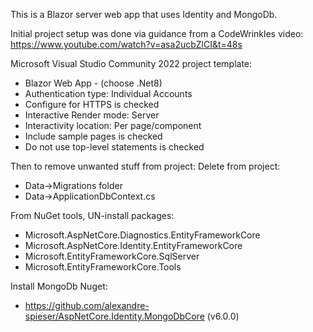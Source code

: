 This is a Blazor server web app that uses Identity and MongoDb.

Initial project setup was done via guidance from a CodeWrinkles video: https://www.youtube.com/watch?v=asa2ucbZlCI&t=48s

Microsoft Visual Studio Community 2022 project template:
 - Blazor Web App - (choose .Net8)
 - Authentication type: Individual Accounts
 - Configure for HTTPS is checked
 - Interactive Render mode: Server
 - Interactivity location: Per page/component
 - Include sample pages is checked
 - Do not use top-level statements is checked
	
Then to remove unwanted stuff from project:
Delete from project:
 - Data->Migrations folder
 - Data->ApplicationDbContext.cs
   
From NuGet tools, UN-install packages:
 - Microsoft.AspNetCore.Diagnostics.EntityFrameworkCore
 - Microsoft.AspNetCore.Identity.EntityFrameworkCore
 - Microsoft.EntityFrameworkCore.SqlServer
 - Microsoft.EntityFrameworkCore.Tools
	
Install MongoDb Nuget:
 - https://github.com/alexandre-spieser/AspNetCore.Identity.MongoDbCore (v6.0.0)



